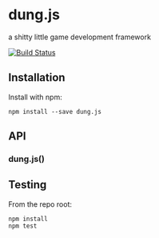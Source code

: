 # dung.js

a shitty little game development framework

[![Build Status](https://secure.travis-ci.org/user/dung.js.png?branch=master)](http://travis-ci.org/user/dung.js)


## Installation

Install with npm:

```
npm install --save dung.js
```


## API

### dung.js()


## Testing

From the repo root:

```
npm install
npm test
```
